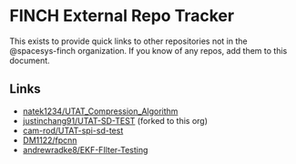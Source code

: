 # FINCH External Repo Tracker

This exists to provide quick links to other repositories not in the @spacesys-finch organization. If you know of any repos, add them to this document.

## Links

- [natek1234/UTAT_Compression_Algorithm](https://github.com/natek1234/UTAT_Compression_Algorithm)
- [justinchang91/UTAT-SD-TEST](https://github.com/justinchang91/UTAT-SD-TEST) (forked to this org)
- [cam-rod/UTAT-spi-sd-test](https://github.com/cam-rod/UTAT-spi-sd-test)
- [DM1122/fpcnn](https://github.com/DM1122/fpcnn)
- [andrewradke8/EKF-FIlter-Testing](https://github.com/andrewradke8/EKF-FIlter-Testing)
